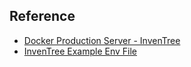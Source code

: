 ## Reference

- [Docker Production Server - InvenTree](https://docs.inventree.org/en/latest/start/docker_prod/)
- [InvenTree Example Env File](https://github.com/inventree/InvenTree/blob/master/docker/production/.env)

